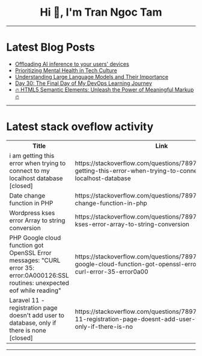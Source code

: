 <h1 align="center">Hi 👋, I'm Tran Ngoc Tam</h1>

---

# Latest Blog Posts 
<!-- BLOG-POST-LIST:START -->
- [Offloading AI inference to your users&#39; devices](https://dev.to/miguelaeh/offloading-ai-inference-to-your-users-devices-30nb)
- [Prioritizing Mental Health in Tech Culture](https://dev.to/nens/prioritizing-mental-health-in-tech-culture-1ee5)
- [Understanding Large Language Models and Their Importance](https://dev.to/travislramos/understanding-large-language-models-and-their-importance-l3l)
- [Day 30: The Final Day of My DevOps Learning Journey](https://dev.to/singh_in_cloud/day-30-the-final-day-of-my-devops-learning-journey-1dng)
- [🔥 HTML5 Semantic Elements: Unleash the Power of Meaningful Markup 🔥](https://dev.to/areeb_anwar_813df06ee1124/html5-semantic-elements-unleash-the-power-of-meaningful-markup-40dd)
<!-- BLOG-POST-LIST:END -->

---

# Latest stack oveflow activity
<table>
  <tr><th>Title</th><th>Link</th></tr>
  <!-- STACKOVERFLOW:START --><tr><td>i am getting this error when trying to connect to my localhost database [closed]</td><td>https://stackoverflow.com/questions/78979372/i-am-getting-this-error-when-trying-to-connect-to-my-localhost-database</td></tr><tr><td>Date change function in PHP</td><td>https://stackoverflow.com/questions/78979357/date-change-function-in-php</td></tr><tr><td>Wordpress kses error Array to string conversion</td><td>https://stackoverflow.com/questions/78979335/wordpress-kses-error-array-to-string-conversion</td></tr><tr><td>PHP Google cloud function got OpenSSL Error messages: &quot;CURL error 35: error:0A000126:SSL routines: unexpected eof while reading&quot;</td><td>https://stackoverflow.com/questions/78979275/php-google-cloud-function-got-openssl-error-messages-curl-error-35-error0a00</td></tr><tr><td>Laravel 11 - registration page doesn&#39;t add user to database, only if there is none [closed]</td><td>https://stackoverflow.com/questions/78979201/laravel-11-registration-page-doesnt-add-user-to-database-only-if-there-is-no</td></tr><!-- STACKOVERFLOW:END -->
</table>

---


